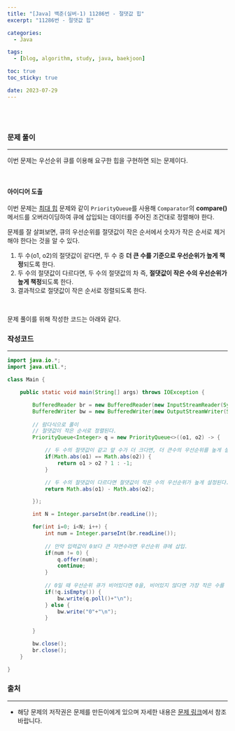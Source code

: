 ```yaml
---
title: "[Java] 백준(실버-1) 11286번 - 절댓값 힙"
excerpt: "11286번 - 절댓값 힙"

categories:
  - Java

tags:
  - [blog, algorithm, study, java, baekjoon]

toc: true
toc_sticky: true

date: 2023-07-29
---
```


<br><br>

### 문제 풀이

---

이번 문제는 우선순위 큐를 이용해 요구한 힙을 구현하면 되는 문제이다.

<br>

#### 아이디어 도출

이번 문제는 [최대 힙](https://langoustinee.github.io/java/231-post/) 문제와 같이 `PriorityQueue`를 사용해 `Comparator`의 **compare()** 메서드를 오버라이딩하여 큐에 삽입되는 데이터를 주어진 조건대로 정렬해야 한다.

문제를 잘 살펴보면, 큐의 우선순위를 절댓값이 작은 순서에서 숫자가 작은 순서로 제거해야 한다는 것을 알 수 있다.

1. 두 수(o1, o2)의 절댓값이 같다면, 두 수 중 **더 큰 수를 기준으로 우선순위가 높게 책정**되도록 한다.
2. 두 수의 절댓값이 다르다면, 두 수의 절댓값의 차 즉, **절댓값이 작은 수의 우선순위가 높게 책정**되도록 한다.
3. 결과적으로 절댓값이 작은 순서로 정렬되도록 한다.

<br>

문제 풀이를 위해 작성한 코드는 아래와 같다.

### 작성코드

---

```java
import java.io.*;
import java.util.*;

class Main {    

    public static void main(String[] args) throws IOException {

        BufferedReader br = new BufferedReader(new InputStreamReader(System.in));
        BufferedWriter bw = new BufferedWriter(new OutputStreamWriter(System.out));
        
        // 람다식으로 풀이
        // 절댓값이 작은 순서로 정렬된다.
        PriorityQueue<Integer> q = new PriorityQueue<>((o1, o2) -> {

            // 두 수의 절댓값이 같고 앞 수가 더 크다면, 더 큰수의 우선순위를 높게 설정된다.
            if(Math.abs(o1) == Math.abs(o2)) {
                return o1 > o2 ? 1 : -1;
            }

            // 두 수의 절댓값이 다르다면 절댓값이 작은 수의 우선순위가 높게 설정된다.
            return Math.abs(o1) - Math.abs(o2);

        });

        int N = Integer.parseInt(br.readLine());

        for(int i=0; i<N; i++) {
            int num = Integer.parseInt(br.readLine());
            
            // 만약 입력값이 0보다 큰 자연수라면 우선순위 큐에 삽입.
            if(num != 0) {
                q.offer(num);
                continue;
            }
            
            // 0일 때 우선순위 큐가 비어있다면 0을, 비어있지 않다면 가장 작은 수를 꺼낸다.
            if(!q.isEmpty()) {
                bw.write(q.poll()+"\n");
            } else {
                bw.write("0"+"\n");
            }
            
        }

        bw.close();
        br.close();
    }

}
```

### 출처

---

- 해당 문제의 저작권은 문제를 만든이에게 있으며 자세한 내용은 [문제 링크](https://www.acmicpc.net/problem/11286)에서 참조바랍니다.